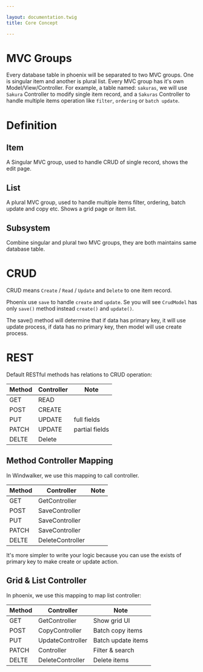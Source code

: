 ```yaml
---

layout: documentation.twig
title: Core Concept

---
```


# MVC Groups

Every database table in phoenix will be separated to two MVC groups. One is singular item and another is plural list.
Every MVC group has it's own Model/View/Controller. For example, a table named: `sakuras`, we will use `Sakura` Controller
to modify single item record, and a `Sakuras` Controller to handle multiple items operation like `filter`, `ordering` or `batch update`.

# Definition

## Item

A Singular MVC group, used to handle CRUD of single record, shows the edit page.

## List

A plural MVC group, used to handle multiple items filter, ordering, batch update and copy etc. Shows a grid page or item list.

## Subsystem

Combine singular and plural two MVC groups, they are both maintains same database table.

# CRUD

CRUD means `Create` / `Read` / `Update` and `Delete` to one item record.

Phoenix use `save` to handle `create` and `update`. Se you will see `CrudModel` has only `save()` method instead `create()` and `update()`.

The save() method will determine that if data has primary key, it will use update process, if data has no primary key, then model will use create process.

# REST

Default RESTful methods has relations to CRUD operation:

| Method | Controller | Note |
| --- | ---- | --- |
| GET | READ | |
| POST | CREATE | |
| PUT | UPDATE | full fields |
| PATCH | UPDATE | partial fields |
| DELTE | Delete | |

## Method Controller Mapping

In Windwalker, we use this mapping to call controller.

| Method | Controller | Note |
| --- | ---- | --- |
| GET | GetController | |
| POST | SaveController | |
| PUT | SaveController | |
| PATCH | SaveController | |
| DELTE | DeleteController | |

It's more simpler to write your logic because you can use the exists of primary key to make create or update action.

## Grid & List Controller

In phoenix, we use this mapping to map list controller:

| Method | Controller | Note |
| --- | ---- | --- |
| GET | GetController | Show grid UI |
| POST | CopyController | Batch copy items |
| PUT | UpdateController | Batch update items |
| PATCH | Controller | Filter & search |
| DELTE | DeleteController | Delete items |



